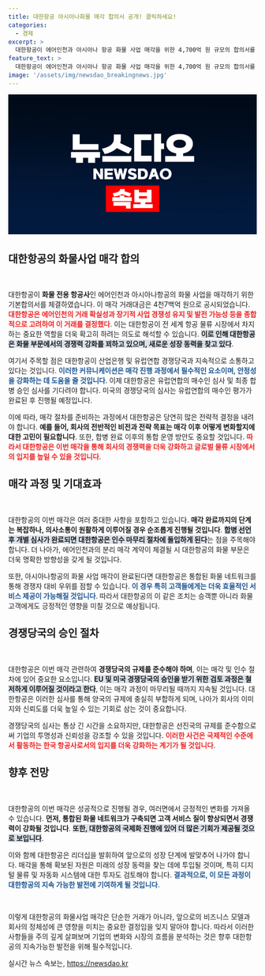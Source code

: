 ```yaml
---
title: 대한항공 아시아나화물 매각 합의서 공개! 클릭하세요!
categories:
  - 경제
excerpt: >
  대한항공이 에어인천과 아시아나 항공 화물 사업 매각을 위한 4,700억 원 규모의 합의서를 체결했습니다. 이번 거래는 경쟁력 유지와 장기 발전 가능성을 위해 검토된 결과로, 향후 EU와 미국의 심사를 기다리고 있습니다.
feature_text: >
  대한항공이 에어인천과 아시아나 항공 화물 사업 매각을 위한 4,700억 원 규모의 합의서를 체결했습니다. 이번 거래는 경쟁력 유지와 장기 발전 가능성을 위해 검토된 결과로, 향후 EU와 미국의 심사를 기다리고 있습니다.
image: '/assets/img/newsdao_breakingnews.jpg'
---
```


<p><img src="/assets/img/newsdao_breakingnews.jpg" alt="cryptoinkorea 속보" /></p>

<h2 data-ke-size="size26">대한항공의 화물사업 매각 합의</h2>

<p data-ke-size="size16">&nbsp;</p>

<p>대한항공이 <b>화물 전용 항공사</b>인 에어인천과 아시아나항공의 화물 사업을 매각하기 위한 기본합의서를 체결하였습니다. 이 매각 거래대금은 4천7백억 원으로 공시되었습니다. <b><span style="color: #ee2323;">대한항공은 에어인천의 거래 확실성과 장기적 사업 경쟁성 유지 및 발전 가능성 등을 종합적으로 고려하여 이 거래를 결정했다</span></b>. 이는 대한항공이 전 세계 항공 물류 시장에서 차지하는 중요한 역할을 더욱 확고히 하려는 의도로 해석할 수 있습니다. <b><span style="background-color: #21538527;">이로 인해 대한항공은 화물 부문에서의 경쟁력 강화를 꾀하고 있으며, 새로운 성장 동력을 찾고 있다</span></b>.</p>

<p>여기서 주목할 점은 대한항공이 산업은행 및 유럽연합 경쟁당국과 지속적으로 소통하고 있다는 것입니다. <b><span style="color: #1a5490;">이러한 커뮤니케이션은 매각 진행 과정에서 필수적인 요소이며, 안정성을 강화하는 데 도움을 줄 것입니다</span></b>. 이제 대한항공은 유럽연합의 매수인 심사 및 최종 합병 승인 심사를 기다려야 합니다. 미국의 경쟁당국의 심사는 유럽연합의 매수인 평가가 완료된 후 진행될 예정입니다.</p>

<p>이에 따라, 매각 절차를 준비하는 과정에서 대한항공은 당연히 많은 전략적 결정을 내려야 합니다. <b>예를 들어, 회사의 전반적인 비전과 전략 목표는 매각 이후 어떻게 변화할지에 대한 고민이 필요합니다</b>. 또한, 합병 완료 이후의 통합 운영 방안도 중요할 것입니다. <b><span style="color: #ee2323;">따라서 대한항공은 이번 매각을 통해 회사의 경쟁력을 더욱 강화하고 글로벌 물류 시장에서의 입지를 높일 수 있을 것입니다</span></b>.</p>

<h2 data-ke-size="size26">매각 과정 및 기대효과</h2>

<p data-ke-size="size16">&nbsp;</p>

<p>대한항공의 이번 매각은 여러 중대한 사항을 포함하고 있습니다. <b>매각 완료까지의 단계는 복잡하나, 의사소통이 원활하게 이루어질 경우 순조롭게 진행될 것입니다</b>. <b><span style="background-color: #21538527;">합병 선언 후 개별 심사가 완료되면 대한항공은 인수 마무리 절차에 돌입하게 된다</span></b>는 점을 주목해야 합니다. 더 나아가, 에어인천과의 분리 매각 계약이 체결될 시 대한항공의 화물 부문은 더욱 명확한 방향성을 갖게 될 것입니다.</p>

<p>또한, 아시아나항공의 화물 사업 매각이 완료된다면 대한항공은 통합된 화물 네트워크를 통해 경쟁자 대비 우위를 점할 수 있습니다. <b><span style="color: #1a5490;">이 경우 특히 고객들에게는 더욱 효율적인 서비스 제공이 가능해질 것입니다</span></b>. 따라서 대한항공의 이 같은 조치는 승객뿐 아니라 화물 고객에게도 긍정적인 영향을 미칠 것으로 예상됩니다.</p>

<h2 data-ke-size="size26">경쟁당국의 승인 절차</h2>

<p data-ke-size="size16">&nbsp;</p>

<p>대한항공은 이번 매각 관련하여 <b>경쟁당국의 규제를 준수해야 하며</b>, 이는 매각 및 인수 절차에 있어 중요한 요소입니다. <b><span style="background-color: #21538527;">EU 및 미국 경쟁당국의 승인을 받기 위한 검토 과정은 철저하게 이루어질 것이라고 한다</span></b>, 이는 매각 과정이 마무리될 때까지 지속될 것입니다. 대한항공은 이러한 심사를 통해 양국의 규제에 충실히 부합하게 되며, 나아가 회사의 이미지와 신뢰도를 더욱 높일 수 있는 기회로 삼는 것이 중요합니다.</p>

<p>경쟁당국의 심사는 통상 긴 시간을 소요하지만, 대한항공은 선진국의 규제를 준수함으로써 기업의 투명성과 신뢰성을 강조할 수 있을 것입니다. <b><span style="color: #ee2323;">이러한 사건은 국제적인 수준에서 활동하는 한국 항공사로서의 입지를 더욱 강화하는 계기가 될 것입니다</span></b>. </p>

<h2 data-ke-size="size26">향후 전망</h2>

<p data-ke-size="size16">&nbsp;</p>

<p>대한항공의 이번 매각은 성공적으로 진행될 경우, 여러면에서 긍정적인 변화를 가져올 수 있습니다. <b>먼저, 통합된 화물 네트워크가 구축되면 고객 서비스 질이 향상되면서 경쟁력이 강화될 것입니다</b>. <b><span style="background-color: #21538527;">또한, 대한항공의 국제화 진행에 있어 더 많은 기회가 제공될 것으로 보입니다</span></b>. </p>

<p>이와 함께 대한항공은 리더십을 발휘하여 앞으로의 성장 단계에 발맞추어 나가야 합니다. 매각을 통해 확보된 자원은 미래의 성장 동력을 찾는 데에 투입될 것이며, 특히 디지털 물류 및 자동화 시스템에 대한 투자도 검토해야 합니다. <b><span style="color: #1a5490;">결과적으로, 이 모든 과정이 대한항공의 지속 가능한 발전에 기여하게 될 것입니다</span></b>.</p>

<p data-ke-size="size16">&nbsp;</p>

<p>이렇게 대한항공의 화물사업 매각은 단순한 거래가 아니라, 앞으로의 비즈니스 모델과 회사의 정체성에 큰 영향을 미치는 중요한 결정임을 잊지 말아야 합니다. 따라서 이러한 사항들을 주의 깊게 살펴보며 기업의 변화와 시장의 흐름을 분석하는 것은 향후 대한항공의 지속가능한 발전을 위해 필수적입니다.</p>
실시간 뉴스 속보는, <a href="https://newsdao.kr" rel="dofollow">https://newsdao.kr</a>


